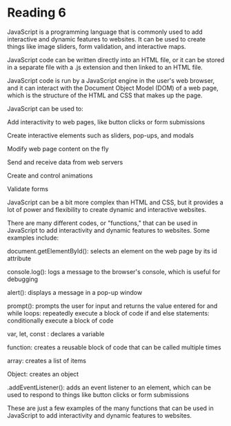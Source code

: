 # Reading 6

JavaScript is a programming language that is commonly used to add interactive and dynamic features to websites. It can be used to create things like image sliders, form validation, and interactive maps.

JavaScript code can be written directly into an HTML file, or it can be stored in a separate file with a .js extension and then linked to an HTML file.

JavaScript code is run by a JavaScript engine in the user's web browser, and it can interact with the Document Object Model (DOM) of a web page, which is the structure of the HTML and CSS that makes up the page.

JavaScript can be used to:

Add interactivity to web pages, like button clicks or form submissions

Create interactive elements such as sliders, pop-ups, and modals

Modify web page content on the fly

Send and receive data from web servers

Create and control animations

Validate forms

JavaScript can be a bit more complex than HTML and CSS, but it provides a lot of power and flexibility to create dynamic and interactive websites.


There are many different codes, or "functions," that can be used in JavaScript to add interactivity and dynamic features to websites. Some examples include:

document.getElementById(): selects an element on the web page by its id attribute

console.log(): logs a message to the browser's console, which is useful for debugging

alert(): displays a message in a pop-up window

prompt(): prompts the user for input and returns the value entered
for and while loops: repeatedly execute a block of code
if and else statements: conditionally execute a block of code

var, let, const : declares a variable

function: creates a reusable block of code that can be called multiple times

array: creates a list of items

Object: creates an object

.addEventListener(): adds an event listener to an element, which can be used to respond to things like button clicks or form submissions

These are just a few examples of the many functions that can be used in JavaScript to add interactivity and dynamic features to websites.


